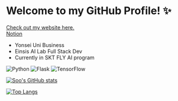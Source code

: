 # Welcome to my GitHub Profile! ✨

[Check out my website here.](https://soo-portfolio.vercel.app/)  
[Notion](https://www.notion.so/1a7ac72b4d9c41f9ab5c832f94abcf55)

- Yonsei Uni Business
- Einsis AI Lab Full Stack Dev
- Currently in SKT FLY AI program

![Python](https://img.shields.io/badge/python-3670A0?style=for-the-badge&logo=python&logoColor=ffdd54)
![Flask](https://img.shields.io/badge/flask-%23000.svg?style=for-the-badge&logo=flask&logoColor=white)
![TensorFlow](https://img.shields.io/badge/TensorFlow-%23FF6F00.svg?style=for-the-badge&logo=TensorFlow&logoColor=white)

[![Soo's GitHub stats](https://github-readme-stats.vercel.app/api?username=soojlee0106)](https://github.com/soojlee0106/github-readme-stats)

[![Top Langs](https://github-readme-stats.vercel.app/api/top-langs/?username=soojlee0106)](https://github.com/soojlee0106/github-readme-stats)
